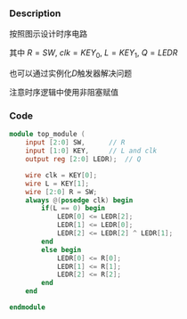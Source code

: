 ### Description
按照图示设计时序电路

其中 $R = SW,\ clk = KEY_0,\ L = KEY_1, \ Q = LEDR$

也可以通过实例化$D$触发器解决问题

注意时序逻辑中使用非阻塞赋值

### Code

``` verilog
module top_module (
	input [2:0] SW,      // R
	input [1:0] KEY,     // L and clk
	output reg [2:0] LEDR);  // Q

    wire clk = KEY[0];
    wire L = KEY[1];
    wire [2:0] R = SW;
    always @(posedge clk) begin
        if(L == 0) begin
            LEDR[0] <= LEDR[2];
            LEDR[1] <= LEDR[0];
            LEDR[2] <= LEDR[2] ^ LEDR[1];
        end
        else begin
            LEDR[0] <= R[0];
            LEDR[1] <= R[1];
            LEDR[2] <= R[2];
        end
    end

endmodule
```
